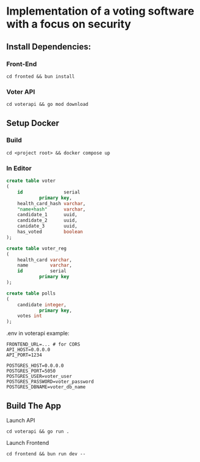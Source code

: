 # Implementation of a voting software with a focus on security






## Install Dependencies:

### Front-End
```
cd fronted && bun install
```

### Voter API
```
cd voterapi && go mod download
```


## Setup Docker


### Build
```
cd <project root> && docker compose up
```

### In Editor 
```sql
create table voter
(
    id               serial
            primary key,
    health_card_hash varchar,
    "name+hash"      varchar,
    candidate_1      uuid,
    candidate_2      uuid,
    canidate_3       uuid,
    has_voted        boolean
);

create table voter_reg
(
    health_card varchar,
    name        varchar,
    id          serial
            primary key
);

create table polls
(
    candidate integer,
            primary key,
    votes int
);

```

.env in voterapi example:
```.env
FRONTEND_URL=... # for CORS
API_HOST=0.0.0.0
API_PORT=1234

POSTGRES_HOST=0.0.0.0
POSTGRES_PORT=5050
POSTGRES_USER=voter_user
POSTGRES_PASSWORD=voter_password
POSTGRES_DBNAME=voter_db_name
```

## Build The App

Launch API
```
cd voterapi && go run .
```

Launch Frontend
```
cd frontend && bun run dev --
```
